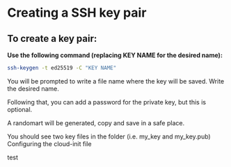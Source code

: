 # Creating a SSH key pair
## To create a key pair:
**Use the following command (replacing KEY NAME for the desired name):**
```bash
ssh-keygen -t ed25519 -C "KEY NAME"
```
You will be prompted to write a file name where the key will be saved. Write the desired name.

Following that, you can add a password for the private key, but this is optional.

A randomart will be generated, copy and save in a safe place.

You should see two key files in the folder (i.e. my_key and my_key.pub)
Configuring the cloud-init file

test
